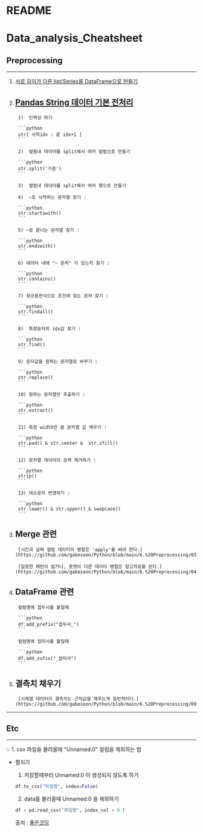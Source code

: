# README

# Data_analysis_Cheatsheet

## Preprocessing

---

1. [서로 길이가 다른 list/Series를 DataFrame으로 만들기](https://github.com/gabesoon/Data_analysis_Cheatsheet/blob/main/%5BProprocessing%5D%20%EC%84%9C%EB%A1%9C%20%EA%B8%B8%EC%9D%B4%EA%B0%80%20%EB%8B%A4%EB%A5%B8%20list%20or%20Series%20%EC%97%AC%EB%9F%AC%EA%B0%9C%EB%A5%BC%20%ED%95%A9%EC%B3%90%EC%84%9C%20DataFrame%20%EB%A7%8C%EB%93%A4%EA%B8%B0.ipynb)
2. [Pandas String 데이터 기본 전처리](https://github.com/gabesoon/Data_analysis_Cheatsheet/blob/main/%5BProprocessing%5D%20Pandas%20String%20%EB%8D%B0%EC%9D%B4%ED%84%B0%20%EA%B8%B0%EB%B3%B8%20%EC%A0%84%EC%B2%98%EB%A6%AC.ipynb)
    - 
        
        1)  인덱싱 하기
        
        ```python
        str[ 시작idx : 끝 idx+1 ]
        ```
        
        2)  컬럼내 데이터를 split해서 여러 컬럼으로 만들기 
        
        ```python
        str.split('기준')
        ```
        
        3)  컬럼내 데이터를 split해서 여러 행으로 만들기 
        
        4)  ~로 시작하는 문자열 찾기 : 
        
        ```python
        str.startswith()
        ```
        
        5) ~로 끝나는 문자열 찾기 : 
        
        ```python
        str.endswith()
        ```
        
        6) 데이터 내에 "~ 문자" 가 있는지 찾기 :  
        
        ```python
        str.contains()
        ```
        
        7) 정규표현식으로 조건에 맞는 문자 찾기 : 
        
        ```python
        str.findall()
        ```
        
        8)  특정문자의 idx값 찾기 : 
        
        ```python
        str.find()
        ```
        
        9) 문자값을 원하는 문자열로 바꾸기 : 
        
        ```python
        str.replace()
        ```
        
        10) 원하는 문자열만 추출하기 : 
        
        ```python
        str.extract()
        ```
        
        11) 특정 width만 큼 문자열 값 채우기 : 
        
        ```python
        str.pad() & str.center &  str.zfill()
        ```
        
        12) 문자열 데이터의 공백 제거하기 : 
        
        ```python
        strip()
        ```
        
        13) 대소문자 변경하기 :  
        
        ```python
        str.lower() & str.upper() & swapcase()
        ```
        
3. Merge 관련
    - 
        
        [시간과 날짜 컬럼 데이터의 병합은 'apply'를 써야 한다.](https://github.com/gabesoon/Python/blob/main/6.%20Preprocessing/03.%20%5B%EB%8D%B0%EC%9D%B4%ED%84%B0%20%ED%8C%8C%ED%8E%B8%ED%99%94%20%EB%AC%B8%EC%A0%9C%5D%20%20%ED%8F%AC%EB%A7%B7%EC%9D%B4%20%EB%8B%A4%EB%A5%B8%20%EB%8D%B0%EC%9D%B4%ED%84%B0%20%EB%B3%91%ED%95%A9(merge)_(1)%20%EC%B0%B8%EC%A1%B0%20%EB%8D%B0%EC%9D%B4%ED%84%B0%EA%B0%80%20%ED%95%84%EC%9A%94%EC%97%86%EB%8A%94%20%EA%B2%BD%EC%9A%B0.ipynb)
        
        [일정한 패턴이 없거나, 포맷이 다른 데이터 병합은 참고자료를 쓴다.](https://github.com/gabesoon/Python/blob/main/6.%20Preprocessing/04.%20%5B%EB%8D%B0%EC%9D%B4%ED%84%B0%20%ED%8C%8C%ED%8E%B8%ED%99%94%20%EB%AC%B8%EC%A0%9C%5D%20%20%ED%8F%AC%EB%A7%B7%EC%9D%B4%20%EB%8B%A4%EB%A5%B8%20%EB%8D%B0%EC%9D%B4%ED%84%B0%20%EB%B3%91%ED%95%A9(merge)_(2)%20%EC%B0%B8%EC%A1%B0%20%EB%8D%B0%EC%9D%B4%ED%84%B0%EA%B0%80%20%ED%95%84%EC%9A%94%ED%95%9C%20%EA%B2%BD%EC%9A%B0.ipynb)
        
4. DataFrame 관련
    - 
        
        컬럼명에 접두사를 붙일때
        
        ```python
        df.add_prefix("접두사_")
        ```
        
        컬럼명에 접미사를 붙일때
        
        ```python
        df.add_sufix("_접미사")
        ```
        
5. 결측치 채우기
    - 
        
        [시계열 데이터의 결측치는 근처값을 채우는게 일반적이다.](https://github.com/gabesoon/Python/blob/main/6.%20Preprocessing/09.%20%5B%EA%B2%B0%EC%B8%A1%EC%B9%98%20%EB%AC%B8%EC%A0%9C%5D%20%EC%8B%9C%EA%B3%84%EC%97%B4%20%EA%B2%B0%EC%B8%A1%EC%B9%98%20%EB%8C%80%EC%B2%B4.ipynb)
        

---

## Etc

---

<aside>
💡 1. csv 파일을 불러올때 "Unnamed:0" 컬럼을 제외하는 법

</aside>

- 펼치기
    
    1. 저장할때부터 Unnamed:0 이 생성되지 않도록 하기
    
    ```python
    df.to_csv("파일명", index=False) 
    ```
    
    2. data를 불러올때 Unnamed:0 을 제외하기
    
    ```python
    df = pd.read_csv("파일명", index_col = 0 )
    ```
    
    출처 :  [좋은코딩](https://good-coding.tistory.com/39)